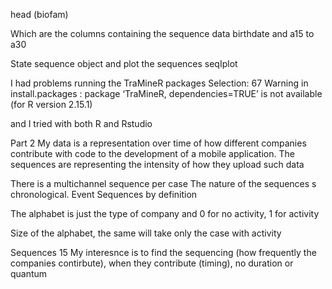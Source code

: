 head (biofam)

Which are the columns containing the sequence data
birthdate and a15 to a30

State sequence object and plot the sequences
seqIplot


I had problems running the TraMineR packages
Selection: 67
Warning in install.packages :
  package ‘TraMineR, dependencies=TRUE’ is not available (for R version 2.15.1)


and I tried with both R and Rstudio


Part 2
My data is a representation over time of how different companies contribute with code to the development of a mobile application.
The sequences are representing the intensity of how they upload such data

There is a multichannel sequence per case
The nature of the sequences s chronological. Event Sequences by definition

The alphabet is just the type of company and 0 for no activity, 1 for activity

Size of the alphabet, the same will take only the case with activity

Sequences 15
My interesnce is to find the sequencing (how frequently the companies contirbute), when they contribute (timing), no duration or quantum

